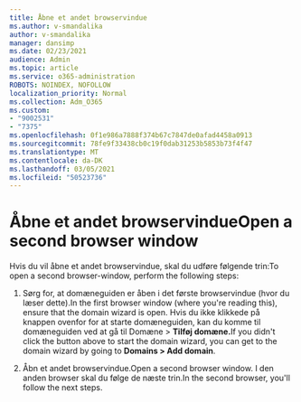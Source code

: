 ```yaml
---
title: Åbne et andet browservindue
ms.author: v-smandalika
author: v-smandalika
manager: dansimp
ms.date: 02/23/2021
audience: Admin
ms.topic: article
ms.service: o365-administration
ROBOTS: NOINDEX, NOFOLLOW
localization_priority: Normal
ms.collection: Adm_O365
ms.custom:
- "9002531"
- "7375"
ms.openlocfilehash: 0f1e986a7888f374b67c7847de0afad4458a0913
ms.sourcegitcommit: 78fe9f33438cb0c19f0dab31253b5853b73f4f47
ms.translationtype: MT
ms.contentlocale: da-DK
ms.lasthandoff: 03/05/2021
ms.locfileid: "50523736"
---
```

# <a name="open-a-second-browser-window"></a><span data-ttu-id="ab957-102">Åbne et andet browservindue</span><span class="sxs-lookup"><span data-stu-id="ab957-102">Open a second browser window</span></span>

<span data-ttu-id="ab957-103">Hvis du vil åbne et andet browservindue, skal du udføre følgende trin:</span><span class="sxs-lookup"><span data-stu-id="ab957-103">To open a second browser-window, perform the following steps:</span></span>

1. <span data-ttu-id="ab957-104">Sørg for, at domæneguiden er åben i det første browservindue (hvor du læser dette).</span><span class="sxs-lookup"><span data-stu-id="ab957-104">In the first browser window (where you're reading this), ensure that the domain wizard is open.</span></span> <span data-ttu-id="ab957-105">Hvis du ikke klikkede på knappen ovenfor for at starte domæneguiden, kan du komme til domæneguiden ved at gå til Domæne > **Tilføj domæne.**</span><span class="sxs-lookup"><span data-stu-id="ab957-105">If you didn't click the button above to start the domain wizard, you can get to the domain wizard by going to **Domains > Add domain**.</span></span>

2. <span data-ttu-id="ab957-106">Åbn et andet browservindue.</span><span class="sxs-lookup"><span data-stu-id="ab957-106">Open a second browser window.</span></span> <span data-ttu-id="ab957-107">I den anden browser skal du følge de næste trin.</span><span class="sxs-lookup"><span data-stu-id="ab957-107">In the second browser, you'll follow the next steps.</span></span>
